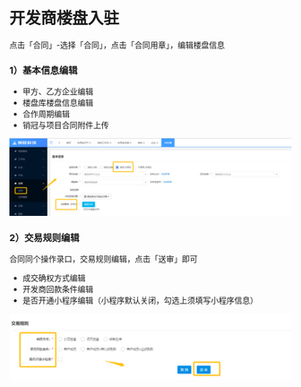 # 开发商楼盘入驻

点击「合同」-选择「合同」，点击「合同用章」，编辑楼盘信息

### 1）基本信息编辑

* 甲方、乙方企业编辑
* 楼盘库楼盘信息编辑
* 合作周期编辑
* 销冠与项目合同附件上传

![](/assets/import.png合同2)

### 2）交易规则编辑

合同同个操作录口，交易规则编辑，点击「送审」即可

* 成交确权方式编辑
* 开发商回款条件编辑
* 是否开通小程序编辑（小程序默认关闭，勾选上须填写小程序信息）

![](/assets/import.png合同123)


